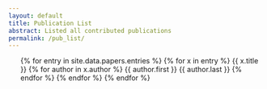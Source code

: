 ```yaml
---
layout: default
title: Publication List
abstract: Listed all contributed publications
permalink: /pub_list/
---
```


<ul>
{% for entry in site.data.papers.entries %}
    {% for x in entry %}
        {{ x.title }}
            {% for author in x.author %}
                {{ author.first }} {{ author.last }}
            {% endfor %}   
    {% endfor %}
{% endfor %}
</ul>